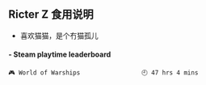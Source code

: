 ## Ricter Z 食用说明
- 喜欢猫猫，是个冇猫孤儿

<!-- steam-box start -->
#### - Steam playtime leaderboard
```text
🎮 World of Warships                 🕘 47 hrs 4 mins
```
<!-- Powered by https://github.com/YouEclipse/steam-box . -->
<!-- steam-box end -->
